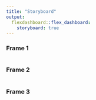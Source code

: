 ```yaml
---
title: "Storyboard"
output: 
  flexdashboard::flex_dashboard:
    storyboard: true
---
```


### Frame 1

```{r}
```

### Frame 2

```{r}
```

### Frame 3

```{r}
```
